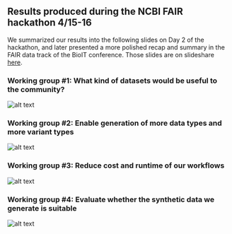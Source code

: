 ## Results produced during the NCBI FAIR hackathon 4/15-16

We summarized our results into the following slides on Day 2 of the hackathon, and later presented a more polished recap and summary in the FAIR data track of the BioIT conference. Those slides are on slideshare [here](https://www.slideshare.net/GeraldineVanderAuwer/bio-ithackathon/GeraldineVanderAuwer/bio-ithackathon). 

### Working group #1: What kind of datasets would be useful to the community?

![alt text](.bioit-group1.png)

### Working group #2: Enable generation of more data types and more variant types 

![alt text](.bioit-group2.png)

### Working group #3: Reduce cost and runtime of our workflows

![alt text](.bioit-group3.jpg)

### Working group #4: Evaluate whether the synthetic data we generate is suitable

![alt text](.bioit-group4.png)
